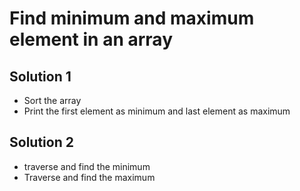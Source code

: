 # Find minimum and maximum element in an array

## Solution 1
- Sort the array 
- Print the first element as minimum and last element as maximum

## Solution 2
- traverse and find the minimum 
- Traverse and find the maximum
